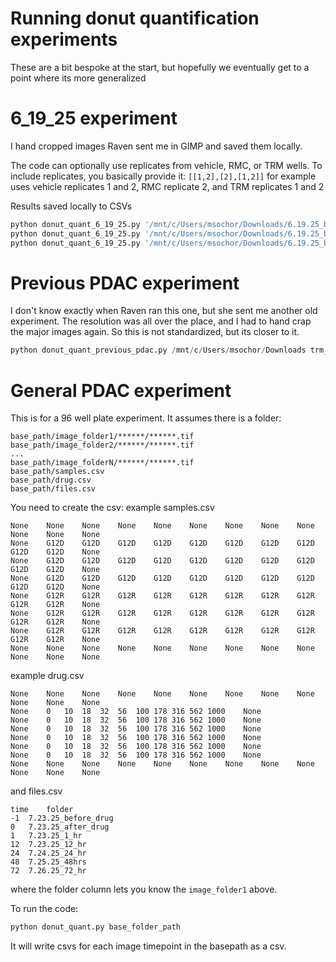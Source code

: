 # Running donut quantification experiments

These are a bit bespoke at the start, but hopefully we eventually get to a point where its more generalized

# 6_19_25 experiment
I hand cropped images Raven sent me in GIMP and saved them locally.  

The code can optionally use replicates from vehicle, RMC, or TRM wells.  To include replicates, you basically provide it: `[[1,2],[2],[1,2]]` for example uses vehicle replicates 1 and 2, RMC replicate 2, and TRM replicates 1 and 2

Results saved locally to CSVs

```python
python donut_quant_6_19_25.py '/mnt/c/Users/msochor/Downloads/6.19.25_before drug/0005587_01' [[1,2],[1,2],[1,2]]
python donut_quant_6_19_25.py '/mnt/c/Users/msochor/Downloads/6.19.25_before drug/0005587_01' [[2],[1],[1,2]]
python donut_quant_6_19_25.py '/mnt/c/Users/msochor/Downloads/6.19.25_before drug/0005587_01' [[1],[2],[1,2]]
```

# Previous PDAC experiment
I don't know exactly when Raven ran this one, but she sent me another old experiment.  The resolution was all over the place, and I had to hand crap the major images again.  So this is not standardized, but its closer to it.  

```python
python donut_quant_previous_pdac.py /mnt/c/Users/msochor/Downloads trm_results.csv
```

# General PDAC experiment
This is for a 96 well plate experiment.  It assumes there is a folder:

```
base_path/image_folder1/******/******.tif
base_path/image_folder2/******/******.tif
...
base_path/image_folderN/******/******.tif
base_path/samples.csv
base_path/drug.csv
base_path/files.csv
```

You need to create the csv:
example samples.csv
```
None	None	None	None	None	None	None	None	None	None	None	None
None	G12D	G12D	G12D	G12D	G12D	G12D	G12D	G12D	G12D	G12D	None
None	G12D	G12D	G12D	G12D	G12D	G12D	G12D	G12D	G12D	G12D	None
None	G12D	G12D	G12D	G12D	G12D	G12D	G12D	G12D	G12D	G12D	None
None	G12R	G12R	G12R	G12R	G12R	G12R	G12R	G12R	G12R	G12R	None
None	G12R	G12R	G12R	G12R	G12R	G12R	G12R	G12R	G12R	G12R	None
None	G12R	G12R	G12R	G12R	G12R	G12R	G12R	G12R	G12R	G12R	None
None	None	None	None	None	None	None	None	None	None	None	None
```

example drug.csv
```
None	None	None	None	None	None	None	None	None	None	None	None
None	0	10	18	32	56	100	178	316	562	1000	None
None	0	10	18	32	56	100	178	316	562	1000	None
None	0	10	18	32	56	100	178	316	562	1000	None
None	0	10	18	32	56	100	178	316	562	1000	None
None	0	10	18	32	56	100	178	316	562	1000	None
None	0	10	18	32	56	100	178	316	562	1000	None
None	None	None	None	None	None	None	None	None	None	None	None

```

and files.csv
```
time	folder
-1	7.23.25_before_drug
0	7.23.25_after_drug
1	7.23.25_1_hr
12	7.23.25_12_hr
24	7.24.25_24_hr
48	7.25.25_48hrs
72	7.26.25_72_hr
```

where the folder column lets you know the `image_folder1` above.

To run the code:
```python
python donut_quant.py base_folder_path
```

It will write csvs for each image timepoint in the basepath as a csv.